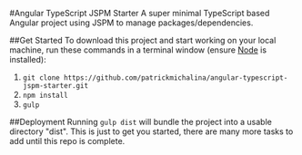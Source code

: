 #Angular TypeScript JSPM Starter
A super minimal TypeScript based Angular project using JSPM to manage packages/dependencies. 

##Get Started
To download this project and start working on your local machine, run these commands in a terminal window (ensure  [Node](https://nodejs.org) is installed):

1. `git clone https://github.com/patrickmichalina/angular-typescript-jspm-starter.git`
2. `npm install`
3. `gulp`

##Deployment
Running `gulp dist` will bundle the project into a usable directory "dist". This is just to get you started, there are many more tasks to add until this repo is complete.
